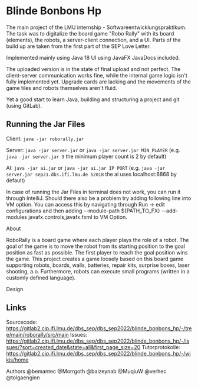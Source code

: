 # Blinde Bonbons Hp

The main project of the LMU internship - Softwareentwicklungspraktikum.
The task was to digitalize the board game "Robo Rally" with its board (elements), the robots, a server-client connection, and a UI.
Parts of the build up are taken from the first part of the SEP Love Letter.

Implemented mainly using Java 18
UI using JavaFX
JavaDocs included.

The uploaded version is in the state of final upload and not perfect.
The client-server communication works fine, while the internal game logic isn't fully implemented yet.
Upgrade cards are lacking and the movements of the game tiles and robots themselves aren't fluid.

Yet a good start to learn Java, building and structuring a project and git (using GitLab).

## Running the Jar Files

Client: `java -jar roborally.jar`


Server: `java -jar server.jar` or `java -jar server.jar MIN_PLAYER` (e.g. `java -jar server.jar 3` the minimum player count is 2 by default)


AI: `java -jar ai.jar` or `java -jar ai.jar IP PORT` (e.g. `java -jar server.jar sep21.dbs.ifi.lmu.de 52018` the ai uses localhost:6868 by default)

In case of running the Jar Files in terminal does not work, you can run it through IntelliJ. 
Should there also be a problem try adding following line into VM option. You can access this by navigating through Run -> edit configurations and then adding --module-path ${PATH_TO_FX} --add-modules javafx.controls,javafx.fxml to VM Option. 

About

RoboRally is a board game where each player plays the role of a robot. The goal of the game is to move the robot from its starting position to the goal position as fast as possible. The first player to reach the goal position wins the game. This project creates a game loosely based on this board game supporting robots, boards, walls, batteries, repair kits, surprise boxes, laser shooting, a.o. Furthermore, robots can execute small programs (written in a customly defined language).

Design


## Links

Sourcecode:
https://gitlab2.cip.ifi.lmu.de/dbs_sep/dbs_sep2022/blinde_bonbons_hp/-/tree/main/roborally/src/main
Issues:
https://gitlab2.cip.ifi.lmu.de/dbs_sep/dbs_sep2022/blinde_bonbons_hp/-/issues/?sort=created_date&state=all&first_page_size=20
Tutorprotokolle:
https://gitlab2.cip.ifi.lmu.de/dbs_sep/dbs_sep2022/blinde_bonbons_hp/-/wikis/home

Authors @bemantec @Morrgoth @baizeynab @MuqiuW @verhec @tolgaenginn
